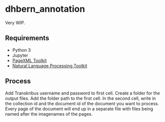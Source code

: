 # dhbern_annotation

Very WIP.

## Requirements

* Python 3
* Jupyter
* [PageXML Toolkit](https://pagexml.readthedocs.io/en/latest/)
* [Natural Language Processing Toolkit](https://www.nltk.org/)


## Process

Add Transkribus username and password to first cell. Create a folder for the output files.
Add the folder path to the first cell.
In the second cell, write in the collection id and the document id of the document you want to process.
Every page of the document will end up in a separate file with files being named after the imagenames of the pages.
